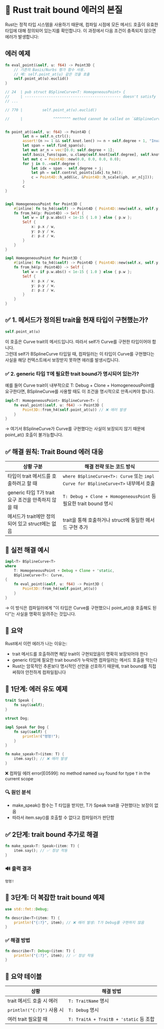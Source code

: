 # 🧠 Rust trait bound 에러의 본질
Rust는 정적 타입 시스템을 사용하기 때문에, 컴파일 시점에 모든 메서드 호출이 유효한 타입에 대해 정의되어 있는지를 확인합니다. 
이 과정에서 다음 조건이 충족되지 않으면 에러가 발생합니다:

## 에러 예제
```rust
fn eval_point(&self, u: f64) -> Point3D {
    // 기존의 Basis/Nurbs 평가 함수 사용.
    // 예: self.point_at(u) 같은 것을 호출
    self.point_at(u).euclid()
}

// 24  | pub struct BSplineCurve<T: HomogeneousPoint> {
//     | -------------------------------------------- doesn't satisfy `BSplineCurve<T>: Curve`
// ...

// 770 |         self.point_at(u).euclid()

//     |              ^^^^^^^^ method cannot be called on `&BSplineCurve<T>` due to unsatisfied trait bounds


fn point_at(&self, u: f64) -> Point4D {
        let n = self.n_ctrl();
        assert!(n >= 1 && self.knot.len() >= n + self.degree + 1, "Invalid B-spline data");
        let span = self.find_span(u);
        let mut ar_n = vec![0.0; self.degree + 1];
        self.basis_funs(span, u.clamp(self.knot[self.degree], self.knot[n]), &mut ar_n);
        let mut c = Point4D::new(0.0, 0.0, 0.0, 0.0);
        for j in 0..=self.degree {
            let idx = span - self.degree + j;
            let ph = self.control_points[idx].to_h4();
            c = Point4D::h_add(&c, &Point4D::h_scale(&ph, ar_n[j]));
        }
        c
}


impl HomogeneousPoint for Point3D {
    #[inline] fn to_h4(&self) -> Point4D { Point4D::new(self.x, self.y, self.z, 1.0) }
    fn from_h4(p: Point4D) -> Self {
        let w = if p.w.abs() < 1e-15 { 1.0 } else { p.w };
        Self {
            x: p.x / w,
            y: p.y / w,
            z: p.z / w,
        }
    }
}

impl HomogeneousPoint for Point3D {
    #[inline] fn to_h4(&self) -> Point4D { Point4D::new(self.x, self.y, self.z, 1.0) }
    fn from_h4(p: Point4D) -> Self {
        let w = if p.w.abs() < 1e-15 { 1.0 } else { p.w };
        Self {
            x: p.x / w,
            y: p.y / w,
            z: p.z / w,
        }
    }
}
```

## ✅ 1. 메서드가 정의된 trait을 현재 타입이 구현했는가?
```rust
self.point_at(u)
```

이 호출은 Curve trait의 메서드입니다. 따라서 self가 Curve를 구현한 타입이어야 합니다.  
그런데 self가 BSplineCurve<T> 타입일 때, 컴파일러는 이 타입이 Curve를 구현했다는 사실을 해당 컨텍스트에서 보장받지 못하면 에러를 발생시킵니다.

### ✅ 2. generic 타입 T에 필요한 trait bound가 명시되어 있는가?
예를 들어 Curve trait이 내부적으로 T: Debug + Clone + HomogeneousPoint를 요구한다면, BSplineCurve<T>를 사용할 때도 이 조건을 명시적으로 만족시켜야 합니다.
```rust
impl<T: HomogeneousPoint> BSplineCurve<T> {
    fn eval_point(&self, u: f64) -> Point3D {
        Point3D::from_h4(self.point_at(u)) // ❌ 에러 발생
    }
}
```
→ 여기서 BSplineCurve<T>가 Curve를 구현했다는 사실이 보장되지 않기 때문에 point_at() 호출이 불가능합니다.

## ✅ 해결 원칙: Trait Bound 에러 대응

| 상황 구분         | 해결 전략 또는 코드 방식                                      |
|------------------|-------------------------------------------------------------|
| 타입이 trait 메서드를 호출하려고 할 때 | `where BSplineCurve<T>: Curve` 또는 `impl Curve for BSplineCurve<T>` 내부에서 호출 |
| generic 타입 T가 trait 요구 조건을 만족하지 않을 때 | `T: Debug + Clone + HomogeneousPoint` 등 필요한 trait bound 명시 |
| 메서드가 trait에만 정의되어 있고 struct에는 없음 | trait을 통해 호출하거나 struct에 동일한 메서드 구현 추가 |


## 🔧 실전 해결 예시
```rust
impl<T> BSplineCurve<T>
where
    T: HomogeneousPoint + Debug + Clone + 'static,
    BSplineCurve<T>: Curve,
{
    fn eval_point(&self, u: f64) -> Point3D {
        Point3D::from_h4(self.point_at(u))
    }
}
```

→ 이 방식은 컴파일러에게 "이 타입은 Curve를 구현했으니 point_at()을 호출해도 된다"는 사실을 명확히 알려주는 것입니다.

## 📘 요약
Rust에서 이런 에러가 나는 이유는:
- trait 메서드를 호출하려면 해당 trait이 구현되었음이 명확히 보장되어야 한다
- generic 타입에 필요한 trait bound가 누락되면 컴파일러는 메서드 호출을 막는다
- Rust는 암묵적인 추론보다 명시적인 선언을 선호하기 때문에, trait bound를 직접 써줘야 안전하게 컴파일됩니다


## 🧪 1단계: 에러 유도 예제
```rust
trait Speak {
    fn say(&self);
}

struct Dog;

impl Speak for Dog {
    fn say(&self) {
        println!("멍멍!");
    }
}

fn make_speak<T>(item: T) {
    item.say(); // ❌ 에러 발생
}
```

❌ 컴파일 에러
error[E0599]: no method named `say` found for type `T` in the current scope



### 🔍 원인 분석
- make_speak() 함수는 T 타입을 받지만, T가 Speak trait을 구현했다는 보장이 없음
- 따라서 item.say()를 호출할 수 없다고 컴파일러가 판단함

## ✅ 2단계: trait bound 추가로 해결
```rust
fn make_speak<T: Speak>(item: T) {
    item.say(); // ✅ 정상 작동
}
```

### 🔊 출력 결과
```
멍멍!
```


## 🧪 3단계: 더 복잡한 trait bound 예제
```rust
use std::fmt::Debug;

fn describe<T>(item: T) {
    println!("{:?}", item); // ❌ 에러 발생: T가 Debug를 구현하지 않음
}
```

### ✅ 해결 방법
```rust
fn describe<T: Debug>(item: T) {
    println!("{:?}", item); // ✅ 정상 작동
}

```

## 📘 요약 테이블
| 상황                     | 해결 방법                           |
|--------------------------|--------------------------------------|
| trait 메서드 호출 시 에러 | `T: TraitName` 명시                  |
| `println!("{:?}")` 사용 시 | `T: Debug` 명시                      |
| 여러 trait 필요할 때      | `T: TraitA + TraitB + 'static` 등 조합 |





